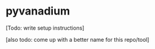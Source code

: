 # pyvanadium

[Todo: write setup instructions]

[also todo: come up with a better name for this repo/tool]
